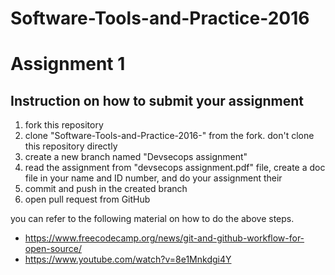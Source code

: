 # Software-Tools-and-Practice-2016

# Assignment 1 <DevSecOps>
## Instruction on how to submit your assignment
1. fork this repository
2. clone "Software-Tools-and-Practice-2016-" from the fork. don't clone this repository directly
3. create a new branch named "Devsecops assignment"
4. read the assignment from "devsecops assignment.pdf" file, create a doc file in your name and ID number, and do your assignment their 
5. commit and push in the created branch
6. open pull request from GitHub
   
you can refer to the following material on how to do the above steps.
- https://www.freecodecamp.org/news/git-and-github-workflow-for-open-source/
- https://www.youtube.com/watch?v=8e1Mnkdgi4Y
